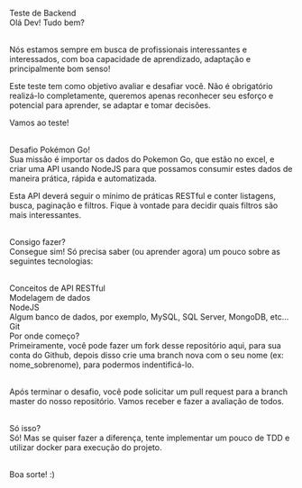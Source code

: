 Teste de Backend </br>
Olá Dev! Tudo bem?</br></br>

Nós estamos sempre em busca de profissionais interessantes e interessados, com boa capacidade de aprendizado, adaptação e principalmente bom senso!</br>

Este teste tem como objetivo avaliar e desafiar você. Não é obrigatório realizá-lo completamente, queremos apenas reconhecer seu esforço e potencial para aprender, se adaptar e tomar decisões.</br>

Vamos ao teste!</br></br>

Desafio Pokémon Go!</br>
Sua missão é importar os dados do Pokemon Go, que estão no excel, e criar uma API usando NodeJS para que possamos consumir estes dados de maneira prática, rápida e automatizada.</br>

Esta API deverá seguir o mínimo de práticas RESTful e conter listagens, busca, paginação e filtros. Fique à vontade para decidir quais filtros são mais interessantes.</br></br>

Consigo fazer?</br>
Consegue sim! Só precisa saber (ou aprender agora) um pouco sobre as seguintes tecnologias:</br></br>

Conceitos de API RESTful</br>
Modelagem de dados</br>
NodeJS</br>
Algum banco de dados, por exemplo, MySQL, SQL Server, MongoDB, etc...</br>
Git</br>
Por onde começo?</br>
Primeiramente, você pode fazer um fork desse repositório aqui, para sua conta do Github, depois disso crie uma branch nova com o seu nome (ex: nome_sobrenome), para podermos indentificá-lo.</br></br>

Após terminar o desafio, você pode solicitar um pull request para a branch master do nosso repositório. Vamos receber e fazer a avaliação de todos.</br></br>

Só isso?</br>
Só! Mas se quiser fazer a diferença, tente implementar um pouco de TDD e utilizar docker para execução do projeto.</br></br>

Boa sorte! :)

